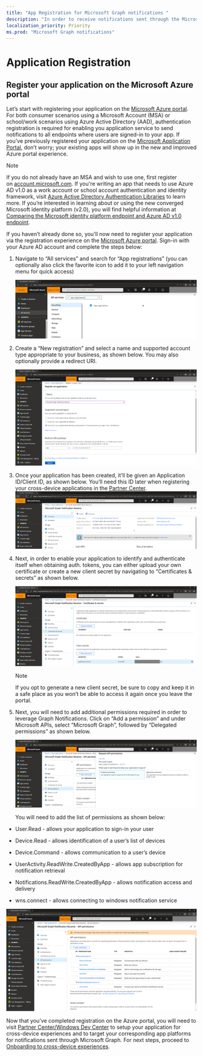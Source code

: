 ```yaml
---
title: "App Registration for Microsoft Graph notifications "
description: "In order to receive notifications sent through the Microsoft Graph, follow the steps outlined here to first register your application on the Microsoft Azure portal.  "
localization_priority: Priority
ms.prod: "Microsoft Graph notifications"
---
```


# Application Registration

## Register your application on the Microsoft Azure portal

Let’s start with registering your application on the [Microsoft Azure portal](https://portal.azure.com/#home). For both consumer scenarios using a Microsoft Account (MSA) or school/work scenarios using Azure Active Directory (AAD), authentication registration is required for enabling you application service to send notifications to all endpoints
where users are signed-in to your app. If you’ve previously registered your application on the [Microsoft Application Portal](https://apps.dev.microsoft.com/), don’t worry; your existing apps will show up in the new and improved Azure portal experience.

> [!NOTE]
> If you do not already have an MSA and wish to use one, first register on [account.microsoft.com](https://account.microsoft.com/account). If you're writing an app that needs to use Azure AD v1.0 as a work account or school account authentication and identity framework, visit [Azure Active Directory Authentication Libraries](https://docs.microsoft.com/azure/active-directory/develop/active-directory-authentication-libraries) to learn more. If you’re interested in learning about or using the new converged Microsoft identity platform (v2.0), you will find helpful information at [Comparing the Microsoft identity platform endpoint and Azure AD v1.0 endpoint](https://docs.microsoft.com/en-us/azure/active-directory/develop/azure-ad-endpoint-comparison).

If you haven’t already done so, you’ll now need to register your application via the registration experience on the [Microsoft Azure portal](https://portal.azure.com/#home). Sign-in with your Azure AD account and complete the steps below:

1.  Navigate to “All services” and search for “App registrations” (you can optionally also click the favorite icon to add it to your left navigation menu for quick access)
    
    ![App registrations service](images/notifications-search-app-registrations.png)

2.  Create a “New registration” and select a name and supported account type appropriate to your business, as shown below. You may also optionally provide a redirect URI.
    
    ![Register an application](images/notifications-register-app.png)

3.  Once your application has been created, it’ll be given an Application ID/Client ID, as shown below. You’ll need this ID later when registering your cross-device applications in the [Partner Center](https://partner.microsoft.com/).
    ![Application overview](images/notifications-app-overview.png)

4.  Next, in order to enable your application to identify and authenticate itself when obtaining auth. tokens, you can either upload your own certificate or create a new client secret by navigating to “Certificates & secrets” as shown below.
    
    ![App certificates and secrets](images/notifications-app-secrets.png)
    
    > [!NOTE]
	> If you opt to generate a new client secret, be sure to copy and keep it in a safe place as you won’t be able to access it again once you leave the portal.

5.  Next, you will need to add additional permissions required in order to leverage Graph Notifications. Click on “Add a permission” and under Microsoft APIs, select “Microsoft Graph”, followed by “Delegated permissions” as shown below.
    
    ![Add permissions](images/notifications-api-permissions.png)
    
    You will need to add the list of permissions as shown below:

  - User.Read - allows your application to sign-in your user

  - Device.Read - allows identification of a user’s list of devices

  - Device.Command - allows communication to a user’s device

  - UserActivity.ReadWrite.CreatedByApp - allows app subscription for
    notification retrieval

  - Notifications.ReadWrite.CreatedByApp - allows notification access
    and delivery

  - wns.connect - allows connecting to windows notification service

  ![List of allowed delegated permissions](images/notifications-api-permissions-list.png)

Now that you’ve completed registration on the Azure portal, you will need to visit [Partner Center/Windows Dev Center](https://partner.microsoft.com/) to setup your application for cross-device experiences and to target your corresponding app platforms for notifications sent through Microsoft Graph.  For next steps, proceed to [Onboarding to cross-device experiences](notifications-integration-cross-device-experiences-onboarding.md). 
